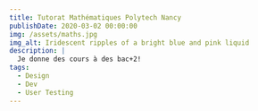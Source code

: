 ```yaml
---
title: Tutorat Mathématiques Polytech Nancy
publishDate: 2020-03-02 00:00:00
img: /assets/maths.jpg
img_alt: Iridescent ripples of a bright blue and pink liquid
description: |
  Je donne des cours à des bac+2!
tags:
  - Design
  - Dev
  - User Testing
---
```

